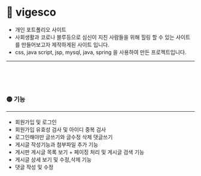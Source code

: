 <h1>📌 vigesco</h1>
<ul>
  <li>개인 포트폴리오 사이트</li>
  <li>사회생활과 코로나 블루등으로 심신이 지친 사람들을 위해 힐링 할 수 있는 사이트를 만들어보고자 제작하게된 사이트 입니다.</li>
  <li>css, java script, jsp, mysql, java, spring 을 사용하여 만든 프로젝트입니다.<br></li>
</ul>
<hr>

<br><br><br>

<h3>🟡 기능<br><hr></h3>
<ul>
  <li>회원가입 및 로그인</li>
  <li>회원가입 유효성 검사 및 아이디 중복 검사</li>
  <li>로그인해야만 글쓰기와 글수정 삭제 댓글쓰기</li>
  <li>게시글 작성기능과 첨부파일 추가 기능</li>
  <li>게시판 게시글 목록 보기 + 페이징 처리 및 게시글 검색 기능</li>
  <li>게시글 상세 보기 및 수정,삭제 기능</li>
  <li>댓글 작성 및 수정</li>
</ul>

